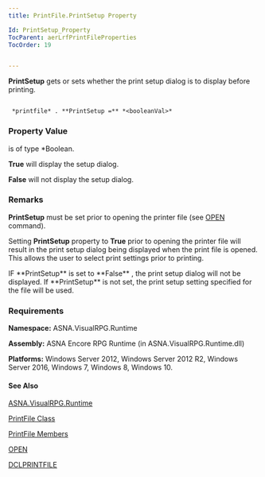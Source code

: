 ```yaml
---
title: PrintFile.PrintSetup Property

Id: PrintSetup_Property
TocParent: aerLrfPrintFileProperties
TocOrder: 19


---
```


**PrintSetup** gets or sets whether the print setup dialog is to display before printing. 

```

 *printfile* . **PrintSetup =** *<booleanVal>* 
```

### Property Value
***<booleanVal>*** is of type *Boolean. 

**True** will display the setup dialog. 

**False** will not display the setup dialog. 

### Remarks
**PrintSetup** must be set prior to opening the printer file (see [OPEN](OPEN.html) command). 

Setting **PrintSetup** property to **True** prior to opening the printer file will result in the print setup dialog being displayed when the print file is opened. This allows the user to select print settings prior to printing. 

<p> IF **PrintSetup** is set to **False** , the print setup dialog will not be displayed. If **PrintSetup** is not set, the print setup setting specified for the file will be used. 

### Requirements
**Namespace:** ASNA.VisualRPG.Runtime 

**Assembly:** ASNA Encore RPG Runtime (in ASNA.VisualRPG.Runtime.dll) 

**Platforms:** Windows Server 2012, Windows Server 2012 R2, Windows Server 2016, Windows 7, Windows 8, Windows 10. 

#### See Also
[ASNA.VisualRPG.Runtime](aerLrfRuntimeNamespace.html)

[PrintFile Class](aerLrfPrintFileClass.html)

[PrintFile Members](aerLrfPrintFileMembers.html)

[OPEN](OPEN.html)

[DCLPRINTFILE](DCLPRINTFILE.html) 

